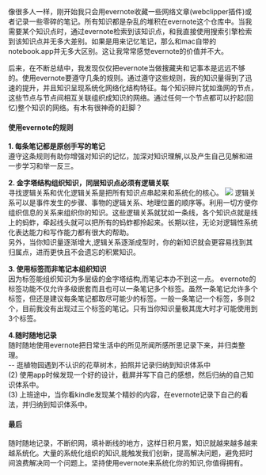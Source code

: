 像很多人一样，刚开始我只会用evernote收藏一些网络文章(webclipper插件)或者记录一些零碎的笔记。所有知识都是杂乱的堆积在evernote这个仓库中。当我需要某个知识点时，通过evernote检索到该知识点，和我直接使用搜索引擎检索到该知识点并无多大差别。如果是用来记忆笔记，那么和mac自带的notebook.app并无多大区别。这让我常常感觉evernote的价值并不大。

后来，在不断总结中，我发现仅仅把evernote当做搜藏夹和记事本是远远不够的。使用evernote要遵守几条的规则。通过遵守这些规则，我的知识量得到了迅速的提升，并且知识呈现系统化网络化结构特征。每个知识碎片犹如渔网的节点，这些节点与节点间相互关联组织成知识的网络。通过任何一个节点都可以拧起(回忆)整个知识的网络。有木有很神奇的赶脚？

#### 使用evernote的规则
**1. 每条笔记都是原创手写的笔记**  
遵守这条规则有助你增强对知识的记忆，加深对知识理解,以及产生自己见解和进一步学习和举一反三。

**2. 金字塔结构组织知识，同层知识点必须有逻辑关联**  
寻找逻辑关系和优化逻辑关系是把所有知识点串起来和系统化的核心。
![](https://raw.githubusercontent.com/che3vinci/che3vinci.github.io/master/_posts/media/evernote.jpg)
逻辑关系可以是事件发生的步骤、事物的逻辑关系、地理位置的顺序等。利用一切方便你组织信息的关系来组织你的知识。这些逻辑关系就犹如一条线，各个知识点就是线上的蚂蚱，牵起线头就可以把所有的蚂蚱都拎起来。长期以往，无论对逻辑性系统化表达能力和写作能力都有很大的帮助。  
另外，当你知识量逐渐增大,逻辑关系逐渐成型时，你的新知识就会更容易找到其归属点，进而更快且不会遗忘的积累知识。

**3. 使用标签而非笔记本组织知识**  
因为标签能组织知识为多层级的金字塔结构,而笔记本办不到这一点。
evernote的标签功能不仅允许多级嵌套而且也可以一条笔记多个标签。虽然一条笔记允许多个标签，但还是建议每条笔记都取尽可能少的标签。一般一条笔记一个标签，多则2个，目前我没有出现过三个标签的笔记。只有当你知识量极其庞大时才可能使用到3个标签。

**4.随时随地记录**   
随时随地使用evernote把日常生活中的所见所闻所感所思记录下来，并归类整理。  
-- 逛植物园遇到不认识的花草树木，拍照并记录归纳到知识体系中  
(2) 使用app时候发现一个好的设计，截屏并写下自己的感想，然后归纳的自己知识体系中。  
(3) 上班途中，当你看kindle发现某个精妙的内容，在evernote记录下自己的看法，并归纳到知识体系中。  

#### 最后
随时随地记录，不断织网，填补断线的地方，这样日积月累，知识就越来越多越来越系统化。大量的系统化组织的知识,能触发我们创新，提高解决问题，避免把时间浪费解决同一个问题上。坚持使用evernote来系统化你的知识,你值得拥有。






